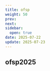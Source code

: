 ```yaml
---
title: ofsp
weight: 50
prev: 
next: 
sidebar:
  open: true
date: 2025-07-22
update: 2025-07-23
---
```


## ofsp2025



